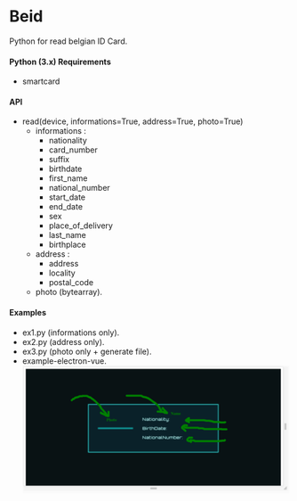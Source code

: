 # Beid
Python for read belgian ID Card.

#### Python (3.x) Requirements
  * smartcard
  
#### API
  * read(device, informations=True, address=True, photo=True)
    * informations :
      * nationality
      * card_number
      * suffix
      * birthdate
      * first_name
      * national_number
      * start_date
      * end_date
      * sex
      * place_of_delivery
      * last_name
      * birthplace
    * address :
      * address
      * locality
      * postal_code
    * photo (bytearray).

#### Examples
  * ex1.py (informations only).
  * ex2.py (address only).
  * ex3.py (photo only + generate file).
  * example-electron-vue.
    ![alt](https://github.com/cruizsan/beid/raw/master/image.png)
